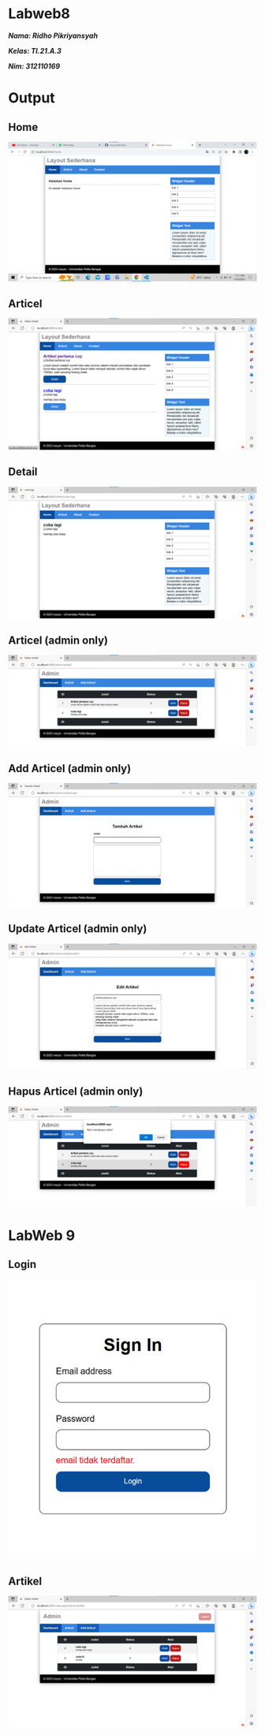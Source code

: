 # Labweb8

**_<p>Nama: Ridho Pikriyansyah</p>_**
**_<p>Kelas: TI.21.A.3</p>_**
**_<p>Nim: 312110169</p>_**

# Output

## Home

![roxyzc](./img/gambar.png)

## Articel

![roxyzc](./img/artikel.png)

## Detail

![roxyzc](./img/detail.png)

## Articel (admin only)

![roxyzc](./img/admin.png)

## Add Articel (admin only)

![roxyzc](./img/tambah.png)

## Update Articel (admin only)

![roxyzc](./img/ubah.png)

## Hapus Articel (admin only)

![roxyzc](./img/hapus.png)

# LabWeb 9

## Login

![roxyzc](./img/login.png)

## Artikel

![roxyzc](./img/adminke2.png)
